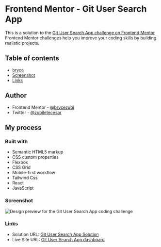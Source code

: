 # Frontend Mentor - Git User Search App
This is a solution to the [Git User Search App challenge on Frontend Mentor](https://www.frontendmentor.io/challenges/time-tracking-dashboard-UIQ7167Jw/hub)
Frontend Mentor challenges help you improve your coding skills by building realistic projects. 

## Table of contents
- [bryce](#author)
- [Screenshot](#screenshot)
- [Links](#links)

## Author
- Frontend Mentor - [@brycezubi](https://www.frontendmentor.io/profile/brycezubi)
- Twitter - [@zubiletecesar](https://twitter.com/home)

## My process

### Built with

- Semantic HTML5 markup
- CSS custom properties
- Flexbox
- CSS Grid
- Mobile-first workflow
- Tailwind Css
- React
- JavaScript

### Screenshot

![Design preview for the Git User Search App coding challenge](https://brycezubi.github.io/git-user-search-app/)

### Links

- Solution URL: [Git User Search App Solution](https://www.frontendmentor.io/solutions/time-tracking-dashboard-EtdC4LEWJX)
- Live Site URL: [Git User Search App dashboard](https://brycezubi.github.io/git-user-search-app/)
